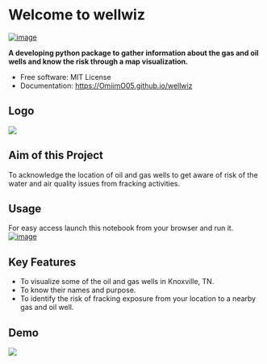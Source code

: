 # Welcome to wellwiz


[![image](https://img.shields.io/pypi/v/wellwiz.svg)](https://pypi.python.org/pypi/wellwiz)


**A developing python package to gather information about the gas and oil wells and know the risk through a map visualization.**


-   Free software: MIT License
-   Documentation: <https://OmiimO05.github.io/wellwiz>

## Logo

![](wellwiz_logo.gif)
    
## Aim of this Project

To acknowledge the location of oil and gas wells to get aware of risk of the water and air quality issues from fracking activities.

## Usage

For easy access launch this notebook from your browser and run it.
[![image](https://colab.research.google.com/assets/colab-badge.svg)](https://colab.research.google.com/github/OmIImO05/wellwiz/blob/main/docs/examples/well.ipynb)

## Key Features

-   To visualize some of the oil and gas wells in Knoxville, TN.
-   To know their names and purpose.
-   To identify the risk of fracking exposure from your location to a nearby gas and oil well.

## Demo

![](wellwiz.gif)
